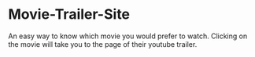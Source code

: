 # Movie-Trailer-Site
An easy way to know which movie you would prefer to watch. Clicking on the movie will take you to the page of their youtube trailer. 
